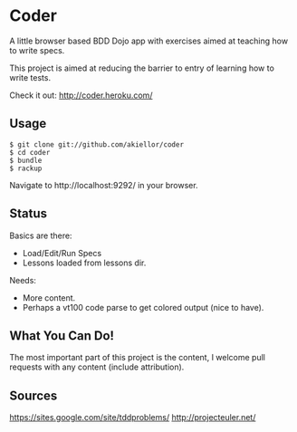 Coder
=====
A little browser based BDD Dojo app with exercises aimed at teaching how to write specs.

This project is aimed at reducing the barrier to entry of learning how to write tests.

Check it out: http://coder.heroku.com/

Usage
-----
```shell
$ git clone git://github.com/akiellor/coder
$ cd coder
$ bundle
$ rackup
```

Navigate to http://localhost:9292/ in your browser.

Status
------
Basics are there:

* Load/Edit/Run Specs
* Lessons loaded from lessons dir.

Needs:

* More content.
* Perhaps a vt100 code parse to get colored output (nice to have).

What You Can Do!
----------------
The most important part of this project is the content, I welcome pull requests with any content (include attribution).

Sources
-------
https://sites.google.com/site/tddproblems/
http://projecteuler.net/

